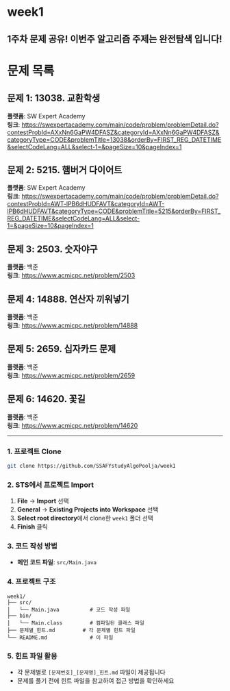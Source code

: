 # week1

## 1주차 문제 공유! 이번주 알고리즘 주제는 **완전탐색** 입니다!
# 문제 목록

## 문제 1: 13038. 교환학생
**플랫폼**: SW Expert Academy  
**링크**: https://swexpertacademy.com/main/code/problem/problemDetail.do?contestProbId=AXxNn6GaPW4DFASZ&categoryId=AXxNn6GaPW4DFASZ&categoryType=CODE&problemTitle=13038&orderBy=FIRST_REG_DATETIME&selectCodeLang=ALL&select-1=&pageSize=10&pageIndex=1

## 문제 2: 5215. 햄버거 다이어트
**플랫폼**: SW Expert Academy  
**링크**: https://swexpertacademy.com/main/code/problem/problemDetail.do?contestProbId=AWT-lPB6dHUDFAVT&categoryId=AWT-lPB6dHUDFAVT&categoryType=CODE&problemTitle=5215&orderBy=FIRST_REG_DATETIME&selectCodeLang=ALL&select-1=&pageSize=10&pageIndex=1

## 문제 3: 2503. 숫자야구
**플랫폼**: 백준  
**링크**: https://www.acmicpc.net/problem/2503

## 문제 4: 14888. 연산자 끼워넣기
**플랫폼**: 백준  
**링크**: https://www.acmicpc.net/problem/14888

## 문제 5: 2659. 십자카드 문제
**플랫폼**: 백준  
**링크**: https://www.acmicpc.net/problem/2659

## 문제 6: 14620. 꽃길
**플랫폼**: 백준  
**링크**: https://www.acmicpc.net/problem/14620

---

### 1. 프로젝트 Clone
```bash
git clone https://github.com/SSAFYstudyAlgoPoolja/week1
```

### 2. STS에서 프로젝트 Import
1. **File** → **Import** 선택
2. **General** → **Existing Projects into Workspace** 선택
3. **Select root directory**에서 clone한 `week1` 폴더 선택
4. **Finish** 클릭

### 3. 코드 작성 방법
- **메인 코드 파일**: `src/Main.java`

### 4. 프로젝트 구조
```
week1/
├── src/
│   └── Main.java          # 코드 작성 파일
├── bin/
│   └── Main.class         # 컴파일된 클래스 파일
├── 문제별_힌트.md         # 각 문제별 힌트 파일
└── README.md              # 이 파일
```

### 5. 힌트 파일 활용
- 각 문제별로 `[문제번호]_[문제명]_힌트.md` 파일이 제공됩니다
- 문제를 풀기 전에 힌트 파일을 참고하여 접근 방법을 확인하세요

